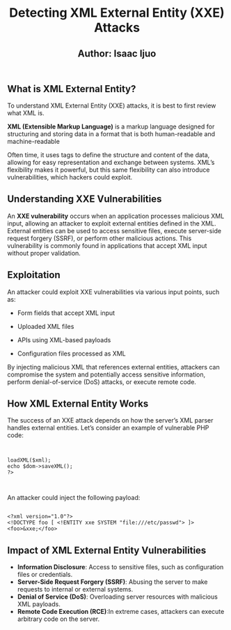 <!DOCTYPE html>
<html lang="en">
<head>
    <meta charset="UTF-8">
    <meta name="viewport" content="width=device-width, initial-scale=1.0">
    <meta name="description" content="Guide on detecting and preventing XML External Entity (XXE) attacks. Learn how XXE vulnerabilities work, their impact, and prevention techniques.">
    <meta name="keywords" content="XXE, XML External Entity, Cybersecurity, Security, XML Parsing, Web Security, Server Security">
    <meta name="author" content="Cybersecurity Expert, Isaac Ijuo">
    
</head>
<body>
<header>
<h1>Detecting XML External Entity (XXE) Attacks</h1>
<h2> Author: Isaac Ijuo </h2>
</header>
    
<section>
<h2>What is XML External Entity?</h2>
<p>To understand XML External Entity (XXE) attacks, it is best to first review what XML is.</p>
<p><strong>XML (Extensible Markup Language)</strong> is a markup language designed for structuring and storing data in a format that is both human-readable and machine-readable

Often time, it uses tags to define the structure and content of the data, allowing for easy representation and exchange between systems. XML’s flexibility makes it powerful, but this same flexibility can also introduce vulnerabilities, which hackers could exploit.
</p>
</section>
<section>
<h2>Understanding XXE Vulnerabilities</h2>
<p>An <strong>XXE vulnerability</strong> occurs when an application processes malicious XML input, allowing an attacker to exploit external entities defined in the XML. External entities can be used to access sensitive files, execute server-side request forgery (SSRF), or perform other malicious actions. This vulnerability is commonly found in applications that accept XML input without proper validation.</p>
</section>
<section>
<h2>Exploitation </h2>

An attacker could exploit XXE vulnerabilities via various input points, such as:

- Form fields that accept XML input

- Uploaded XML files

- APIs using XML-based payloads

- Configuration files processed as XML

By injecting malicious XML that references external entities, attackers can compromise the system and potentially access sensitive information, perform denial-of-service (DoS) attacks, or execute remote code.

<section>
<h2>How XML External Entity Works</h2>
<p>The success of an XXE attack depends on how the server’s XML parser handles external entities. Let’s consider an example of vulnerable PHP code:</p>
<pre><code>

<?php
$xml = file_get_contents('php://input');
$dom = new DOMDocument();
$dom->loadXML($xml);
echo $dom->saveXML();
?>

</code></pre>
<p>An attacker could inject the following payload:</p>
<pre><code>
&lt;?xml version="1.0"?&gt;
&lt;!DOCTYPE foo [ &lt;!ENTITY xxe SYSTEM "file:///etc/passwd"&gt; ]&gt;
&lt;foo&gt;&xxe;&lt;/foo&gt;
</code></pre>
</section>

<section>
<h2>Impact of XML External Entity Vulnerabilities</h2>
<ul>
<li><strong>Information Disclosure</strong>: Access to sensitive files, such as configuration files or credentials.</li>
<li><strong>Server-Side Request Forgery (SSRF)</strong>: Abusing the server to make requests to internal or external systems.</li>
<li><strong>Denial of Service (DoS)</strong>: Overloading server resources with malicious XML payloads.</li>
<li><strong>Remote Code Execution (RCE)</strong>:In extreme cases, attackers can execute arbitrary code on the server.</li>
</ul>
</section>